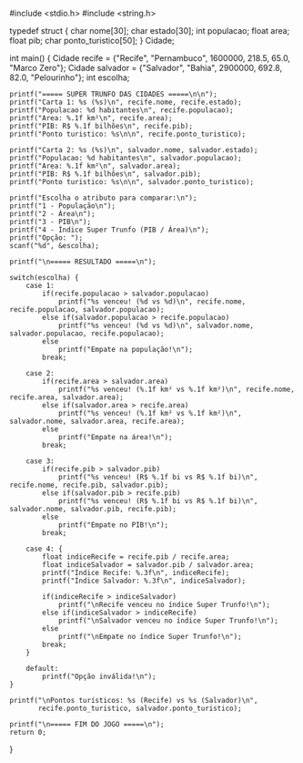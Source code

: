 #include <stdio.h>
#include <string.h>

typedef struct {
    char nome[30];
    char estado[30];
    int populacao;
    float area;
    float pib;
    char ponto_turistico[50];
} Cidade;

int main() {
    Cidade recife = {"Recife", "Pernambuco", 1600000, 218.5, 65.0, "Marco Zero"};
    Cidade salvador = {"Salvador", "Bahia", 2900000, 692.8, 82.0, "Pelourinho"};
    int escolha;

    printf("===== SUPER TRUNFO DAS CIDADES =====\n\n");
    printf("Carta 1: %s (%s)\n", recife.nome, recife.estado);
    printf("Populacao: %d habitantes\n", recife.populacao);
    printf("Area: %.1f km²\n", recife.area);
    printf("PIB: R$ %.1f bilhões\n", recife.pib);
    printf("Ponto turistico: %s\n\n", recife.ponto_turistico);

    printf("Carta 2: %s (%s)\n", salvador.nome, salvador.estado);
    printf("Populacao: %d habitantes\n", salvador.populacao);
    printf("Area: %.1f km²\n", salvador.area);
    printf("PIB: R$ %.1f bilhões\n", salvador.pib);
    printf("Ponto turistico: %s\n\n", salvador.ponto_turistico);

    printf("Escolha o atributo para comparar:\n");
    printf("1 - População\n");
    printf("2 - Área\n");
    printf("3 - PIB\n");
    printf("4 - Índice Super Trunfo (PIB / Área)\n");
    printf("Opção: ");
    scanf("%d", &escolha);

    printf("\n===== RESULTADO =====\n");

    switch(escolha) {
        case 1:
            if(recife.populacao > salvador.populacao)
                printf("%s venceu! (%d vs %d)\n", recife.nome, recife.populacao, salvador.populacao);
            else if(salvador.populacao > recife.populacao)
                printf("%s venceu! (%d vs %d)\n", salvador.nome, salvador.populacao, recife.populacao);
            else
                printf("Empate na população!\n");
            break;

        case 2:
            if(recife.area > salvador.area)
                printf("%s venceu! (%.1f km² vs %.1f km²)\n", recife.nome, recife.area, salvador.area);
            else if(salvador.area > recife.area)
                printf("%s venceu! (%.1f km² vs %.1f km²)\n", salvador.nome, salvador.area, recife.area);
            else
                printf("Empate na área!\n");
            break;

        case 3:
            if(recife.pib > salvador.pib)
                printf("%s venceu! (R$ %.1f bi vs R$ %.1f bi)\n", recife.nome, recife.pib, salvador.pib);
            else if(salvador.pib > recife.pib)
                printf("%s venceu! (R$ %.1f bi vs R$ %.1f bi)\n", salvador.nome, salvador.pib, recife.pib);
            else
                printf("Empate no PIB!\n");
            break;

        case 4: {
            float indiceRecife = recife.pib / recife.area;
            float indiceSalvador = salvador.pib / salvador.area;
            printf("Índice Recife: %.3f\n", indiceRecife);
            printf("Índice Salvador: %.3f\n", indiceSalvador);

            if(indiceRecife > indiceSalvador)
                printf("\nRecife venceu no índice Super Trunfo!\n");
            else if(indiceSalvador > indiceRecife)
                printf("\nSalvador venceu no índice Super Trunfo!\n");
            else
                printf("\nEmpate no índice Super Trunfo!\n");
            break;
        }

        default:
            printf("Opção inválida!\n");
    }

    printf("\nPontos turísticos: %s (Recife) vs %s (Salvador)\n",
           recife.ponto_turistico, salvador.ponto_turistico);

    printf("\n===== FIM DO JOGO =====\n");
    return 0;
}
